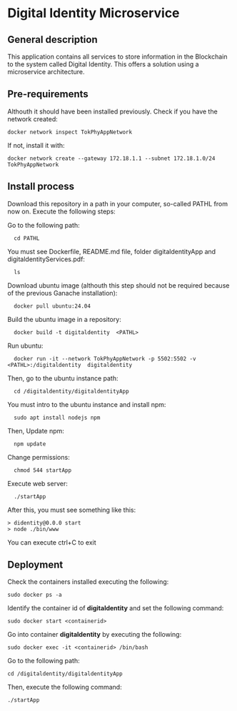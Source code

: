 # Digital Identity Microservice
## General description
  This application contains all services to store information in the Blockchain to the system called Digital Identity. This offers a solution using a microservice architecture.

## Pre-requirements
  Althouth it should have been installed previously. Check if you have the network created:    

    docker network inspect TokPhyAppNetwork

  If not, install it with:

    docker network create --gateway 172.18.1.1 --subnet 172.18.1.0/24 TokPhyAppNetwork

 
## Install process
  Download this repository in a path in your computer, so-called PATHL from now on.  Execute the following steps: 

  Go to the following path:
      
      cd PATHL  
  
  You must see Dockerfile, README.md file, folder digitaldentityApp and digitaldentityServices.pdf:
      
      ls 
  
  Download ubuntu image (althouth this step should not be required because of the previous Ganache installation):
      
      docker pull ubuntu:24.04
    
  Build the ubuntu image in a repository:
      
      docker build -t digitaldentity  <PATHL>

  Run ubuntu: 
      
      docker run -it --network TokPhyAppNetwork -p 5502:5502 -v <PATHL>:/digitaldentity  digitaldentity

  Then, go to the ubuntu instance path:
      
      cd /digitaldentity/digitaldentityApp

  You must intro to the ubuntu instance and install npm:
      
      sudo apt install nodejs npm
  
  Then, Update npm:
      
      npm update

  Change permissions:
      
      chmod 544 startApp

  Execute web server:
      
      ./startApp

  After this, you must see something like this:
    
    > didentity@0.0.0 start
    > node ./bin/www

  You can execute ctrl+C to exit

## Deployment
  Check the containers installed executing the following:
    
    sudo docker ps -a

  Identify the container id of **digitaldentity** and set the following command:
    
    sudo docker start <containerid>

  Go into container **digitaldentity** by executing the following:
    
    sudo docker exec -it <containerid> /bin/bash

  Go to the following path:
    
    cd /digitaldentity/digitaldentityApp

  Then, execute the following command:
    
    ./startApp
